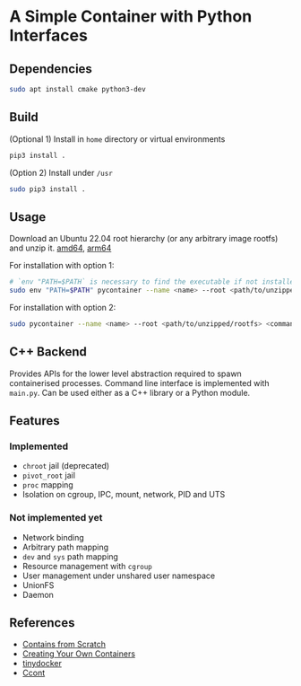 # A Simple Container with Python Interfaces

## Dependencies

```bash
sudo apt install cmake python3-dev
```

## Build

(Optional 1) Install in `home` directory or virtual environments

```bash
pip3 install .
```

(Option 2) Install under `/usr`

```bash
sudo pip3 install .
```

## Usage
Download an Ubuntu 22.04 root hierarchy (or any arbitrary image rootfs) and unzip it.
[amd64](https://cdimage.ubuntu.com/ubuntu-base/releases/22.04/release/ubuntu-base-22.04-base-amd64.tar.gz),
[arm64](https://cdimage.ubuntu.com/ubuntu-base/releases/22.04/release/ubuntu-base-22.04-base-arm64.tar.gz)

For installation with option 1:

```bash
# `env "PATH=$PATH` is necessary to find the executable if not installed with sudo...
sudo env "PATH=$PATH" pycontainer --name <name> --root <path/to/unzipped/rootfs> <command> [<args>...]
```

For installation with option 2:

```bash
sudo pycontainer --name <name> --root <path/to/unzipped/rootfs> <command> [<args>...]
```


## C++ Backend

Provides APIs for the lower level abstraction required to spawn containerised processes. Command line interface
is implemented with `main.py`. Can be used either as a C++ library or a Python module.

## Features

### Implemented

 * `chroot` jail (deprecated)
 * `pivot_root` jail
 * `proc` mapping
 * Isolation on cgroup, IPC, mount, network, PID and UTS

### Not implemented yet

 * Network binding
 * Arbitrary path mapping
 * `dev` and `sys` path mapping
 * Resource management with `cgroup`
 * User management under unshared user namespace
 * UnionFS
 * Daemon

## References

* [Contains from Scratch](https://github.com/lizrice/containers-from-scratch)
* [Creating Your Own Containers](https://cesarvr.github.io/post/2018-05-22-create-containers/)
* [tinydocker](https://github.com/HobbyBear/tinydocker/)
* [Ccont](https://github.com/7aske/ccont)